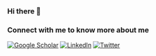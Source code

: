 ### Hi there 👋

### Connect with me to know more about me

<a href="https://scholar.google.co.uk/citations?user=M53Zm_sAAAAJ&hl=en">![Google Scholar](https://img.shields.io/static/v1?style=for-the-badge&message=Google+Scholar&color=4285F4&logo=Google+Scholar&logoColor=FFFFFF&label=)</a>
<a href="https://www.linkedin.com/in/sujit-roy01/">![LinkedIn](https://img.shields.io/static/v1?style=for-the-badge&message=LinkedIn&color=0A66C2&logo=LinkedIn&logoColor=FFFFFF&label=)</a>
<a href="https://twitter.com/roysujit_">![Twitter](https://img.shields.io/static/v1?style=for-the-badge&message=Twitter&color=1DA1F2&logo=Twitter&logoColor=FFFFFF&label=)</a>



<br />

<!--
**thesujitroy/thesujitroy** is a ✨ _special_ ✨ repository because its `README.md` (this file) appears on your GitHub profile.

Here are some ideas to get you started:

- 🔭 I’m currently working on ...
- 🌱 I’m currently learning ...
- 👯 I’m looking to collaborate on ...
- 🤔 I’m looking for help with ...
- 💬 Ask me about ...
- 📫 How to reach me: ...
- 😄 Pronouns: ...
- ⚡ Fun fact: ...
-->
